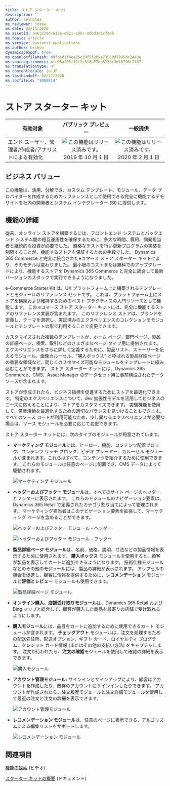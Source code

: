```yaml
---
title: ストア スターター キット
description: ''
author: relnotes
ms.reviewer: josaw
ms.date: 02/11/2020
ms.assetid: a463278d-615e-e911-a96c-000d3a1c7bbb
ms.topic: article
ms.service: business-applications
ms.author: brshoo
dynamics365pdf: true
ms.openlocfilehash: ddfded1f4ca26c39f5f2b9a73560d7905dc2443e
ms.sourcegitcommit: bfe05af05f11f2c318a77bb3138c3df0796c7187
ms.translationtype: HT
ms.contentlocale: ja-JP
ms.lasthandoff: 02/27/2020
ms.locfileid: "3088814"
---
```

# <a name="store-starter-kit"></a>ストア スターター キット


| 有効対象    |  パブリック プレビュー | 一般提供 | 
| ---------- | :----------: |:----------: |
|エンド ユーザー、管理者/作成者/アナリストによる有効化|![この機能はリリース済みです。](/dynamics365-release-plan/media/green-checkmark.png "この機能はリリース済みです。") 2019 年 10 月 1 日| ![この機能はリリース済みです。](/dynamics365-release-plan/media/green-checkmark.png "この機能はリリース済みです。") 2020 年 2 月 1 日|


## <a name="business-value"></a>ビジネス バリュー
<!-- bv start -->
この機能は、活用、分解でき、カスタム テンプレート、モジュール、データ プロバイダーを作成するためのリファレンスとして使用できる完全に機能するデモ サイトを社内の開発者とシステム インテグレーター (SI) に提供します。
<!-- bv end -->



## <a name="feature-details"></a>機能の詳細
<!--feature detail start -->
従来、オンライン ストアを構築するには、フロントエンド システムとバックエンド システム間の相互運用性を確保するために、多大な時間、費用、開発担当者と継続的な投資が必要でした。 厳格なテストを行い更新プログラムの実装を制限することが、機能するストアを保証するための手段でした。 Dynamics 365 Commerce と完全に統合されたeコマース ストア スターター キットにより、そのモデルは変わりました。 最小限のコストまたは無料でのアップグレードにより、機能するストアを Dynamics 365 Commerce と完全に統合して最新バージョンのスタックで実行できるようになりました。 

e-Commerce Starter Kit は、UX プラットフォーム上に構築されるテンプレートとモジュールのリファレンス セットです。 これは、プラットフォーム上にストアを構築および維持するためのベスト プラクティスの入門リソースとして機能します。 この eコマース ストア スターター キットには、完全に機能するストアのリファレンス実装が含まれます。 このリファレンス ストアは、ブランドを定義し、テーマを選択し、実証済みのエクスペリエンスのコレクションをモジュールとテンプレートの形で利用することで変更できます。 

カスタマイズされた複数のテンプレートが、ホーム ページ、部門ページ、製品の詳細ページ、検索、取引などのさまざまなページ タイプ用に提供されます。エクスペリエンスをさらに詳しく定義するために、製品リスト、ストーリーを伝えるモジュール、画像カルーセル、"購入ボックス" と呼ばれる製品詳細ページの重要な領域など、同じくカスタマイズ可能なモジュールをテンプレートに組み込むことができます。 ストア スターター キットには、Dynamics 365 Commerce、CMS、Asset Manager のデータセット用に事前構成されたデータ ソースが含まれます。

ストアが作成されたら、ビジネス指標を促進するためにストアを最適化できます。 特定のエクスペリエンスについて、dev 拡張性モデルを活用してビジネスのニーズに応えることにより、ストアをカスタマイズできます。 実験機能を使用して、営業活動を最適化するための適切なバランスを見つけることもできます。 すべてのソース コードが利用可能なため、少し異なるエクスペリエンスが必要な場合は、ソース モジュールを必要に応じて変更できます。 

ストア スターター キットには、次のタイプのモジュールが用意されています。 

- **マーケティング モジュール**には、ヒーロー、機能、コンテンツ配置ブロック、コンテンツ リッチ ブロック、ビデオ プレーヤー、カルーセル モジュールが含まれます。これらはすべて、コンテンツを紹介するために使用できます。 これらのモジュールは任意のページに配置でき、CMS データによって駆動されます。 

  ![マーケティング モジュール](media/marketing_modules.png "マーケティング モジュール")

- **ヘッダーおよびフッター モジュール**は、すべてのサイト ページのヘッダーとフッターに表示されます。 これらのモジュールのナビゲーション要素は、Dynamics 365 Retail で定義されたカテゴリ割り当てによって管理されます。 マーケティング担当者はこのナビゲーション要素を拡張して、マーケティング ページを含めることができます。  

  ![ヘッダーおよびフッター モジュール - ヘッダー](media/header_and_footer_modules_1.png "ヘッダーおよびフッター モジュール - ヘッダー")

  ![ヘッダーおよびフッター モジュール - フッター](media/header_and_footer_modules_2.png "ヘッダーおよびフッター モジュール - フッター")

- **製品詳細ページ モジュール**は、名前、価格、説明、寸法などの製品情報を表示するために使用されます。 **購入ボックス** モジュールを使用すると、顧客が製品を表示してカートに追加できるようになります。 技術仕様モジュールなどのその他のモジュールには、製品の詳細が表示されます。 アップセルの機会を促進し、顧客に情報を提供するために、**レコメンデーション** モジュールと**評価とレビュー** モジュールも使用できます。

  ![製品詳細ページ モジュール](media/product_details_page_modules.png "製品詳細ページ モジュール")

- **オンライン購入、店舗受け取りモジュール**は、Dynamics 365 Retail および Bing マップと統合して、顧客が購入した商品を最寄りの店舗で受け取れるようにします。

- **購入モジュール**には、品目をカートに追加するために使用できるカート モジュールが含まれます。 **チェックアウト** モジュールは、注文を処理するための配送先住所、配送オプション、ギフト カード、ロイヤルティ プログラム、クレジット カード情報 (またはその他の支払い方法) をキャプチャします。 注文が行われたら、**注文の確認**モジュールを使用して確認の詳細を表示できます。 

  ![購入モジュール](media/purchase_modules.png "購入モジュール")

- **アカウント管理モジュール:** サインインとサインアップにより、顧客はアカウントを作成したり、既存のアカウントにサインインしたりできます。 アカウントが作成されたら、注文履歴モジュールと注文詳細モジュールを使用して最近の注文と注文の詳細を表示できます。 

  ![アカウント管理モジュール](media/account_management_modules.png "アカウント管理モジュール")

- **レコメンデーション モジュール**は、任意のページに表示できる、アルゴリズムによる編集リストをサポートします。

  ![レコメンデーション モジュール](media/recommendations_module.png "レコメンデーション モジュール")
<!--feature detail end -->










## <a name="see-also"></a>関連項目
[機能の探索](https://aka.ms/ROGC19RW2ROV3) (ビデオ)

[スターター キットの概要](https://docs.microsoft.com/dynamics365/commerce/starter-kit-overview) (ドキュメント)
